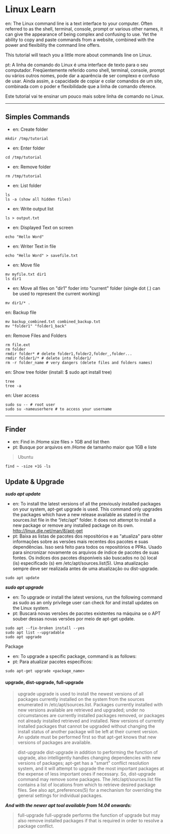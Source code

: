 # Linux Learn

en: The Linux command line is a text interface to your computer. Often referred to as the shell, terminal, console, prompt or various other names, it can give the appearance of being complex and confusing to use. Yet the ability to copy and paste commands from a website, combined with the power and flexibility the command line offers.

This tutorial will teach you a little more about commands line on Linux.

pt: A linha de comando do Linux é uma interface de texto para o seu computador. Freqüentemente referido como shell, terminal, console, prompt ou vários outros nomes, pode dar a aparência de ser complexo e confuso de usar. Ainda assim, a capacidade de copiar e colar comandos de um site, combinada com o poder e flexibilidade que a linha de comando oferece.

Este tutorial vai te ensinar um pouco mais sobre linha de comando no Linux.

---

## Simples Commands

* en: Create folder
```
mkdir /tmp/tutorial
```
* en: Enter folder
```
cd /tmp/tutorial
```
* en: Remove folder
```
rm /tmp/tutorial
```
* en: List folder
```
ls
ls -a (show all hidden files)
```
* en: Write output list
```
ls > output.txt
```
* en: Displayed Text on screen
```
echo "Hello Word"
```
* en: Writer Text in file
```
echo "Hello Word" > savefile.txt
```
* en: Move file
```
mv myfile.txt dir1
ls dir1
```
* en: Move all files on "dir1" foder into "current" folder (single dot (.) can be used to represent the current working)
```
mv dir1/* .
```
en: Backup file
```
mv backup_combined.txt combined_backup.txt
mv "folder1" "folder1_back"
```
en: Remove Files and Folders
```
rm file.ext
rm folder
rmdir folder* # delete folder1,folder2,folder_,folder... 
rmdir folder1/* # delete into folder1/
rm -r folder_name # very dangers (delete files and folders names)
```
en: Show tree folder (install: $ sudo apt install tree)
```
tree
tree -a
```
en: User access
```
sudo su -- # root user
sudo su -nameuserhere # to access your username
```

---

## Finder

* en: Find in /Home size files > 1GB and list then
* pt: Busque por arquivos em /Home de tamanho maior que 1GB e liste

> Ubuntu
```
find ~ -size +1G -ls
```

## Update & Upgrade

***sudo apt update***
* en: To install the latest versions of all the previously installed packages on your system, apt-get upgrade is used. This command only upgrades the packages which have a new release available as stated in the sources.list file in the “/etc/apt” folder. It does not attempt to install a new package or remove any installed package on its own. http://linux.die.net/man/8/apt-get
* pt: Baixa as listas de pacotes dos repositórios e as "atualiza" para obter informações sobre as versões mais recentes dos pacotes e suas dependências. Isso será feito para todos os repositórios e PPAs. Usado para sincronizar novamente os arquivos de índice de pacotes de suas fontes. Os índices dos pacotes disponíveis são buscados no (s) local (is) especificado (s) em /etc/apt/sources.list(5). Uma atualização sempre deve ser realizada antes de uma atualização ou dist-upgrade.
```
sudo apt update
```
***sudo apt upgrade***
* en: To upgrade or install the latest versions, run the following command as sudo as an only privilege user can check for and install updates on the Linux system.
* pt: Buscará novas versões de pacotes existentes na máquina se o APT souber dessas novas versões por meio de apt-get update. 
```
sudo apt --fix-broken install --yes
sudo apt list --upgradable
sudo apt upgrade
```
Package
* en: To upgrade a specific package, command is as follows:
* pt: Para atualizar pacotes específicos:
```
sudo apt-get upgrade <package_name>
```
#### upgrade, dist-upgrade, full-upgrade

> upgrade
   upgrade is used to install the newest versions of all packages
   currently installed on the system from the sources enumerated in
   /etc/apt/sources.list. Packages currently installed with new
   versions available are retrieved and upgraded; under no
   circumstances are currently installed packages removed, or packages
   not already installed retrieved and installed. New versions of
   currently installed packages that cannot be upgraded without
   changing the install status of another package will be left at
   their current version. An update must be performed first so that
   apt-get knows that new versions of packages are available.

> dist-upgrade
   dist-upgrade in addition to performing the function of upgrade,
   also intelligently handles changing dependencies with new versions
   of packages; apt-get has a "smart" conflict resolution system, and
   it will attempt to upgrade the most important packages at the
   expense of less important ones if necessary. So, dist-upgrade
   command may remove some packages. The /etc/apt/sources.list file
   contains a list of locations from which to retrieve desired package
   files. See also apt_preferences(5) for a mechanism for overriding
   the general settings for individual packages.

***And with the newer apt tool available from 14.04 onwards:***

> full-upgrade
   full-upgrade performs the function of upgrade but may also remove
   installed packages if that is required in order to resolve a
   package conflict.



